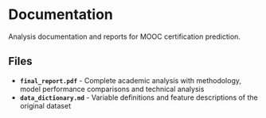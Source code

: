 # Documentation

Analysis documentation and reports for MOOC certification prediction.

## Files

- **`final_report.pdf`** - Complete academic analysis with methodology, model performance comparisons and technical analysis
- **`data_dictionary.md`** - Variable definitions and feature descriptions of the original dataset
